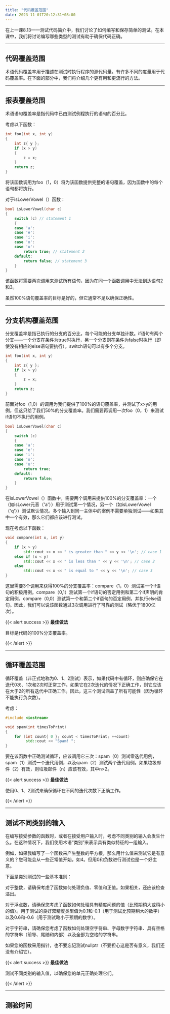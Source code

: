 ```yaml
---
title: "代码覆盖范围"
date: 2023-11-01T20:12:31+08:00
---
```


在上一课8.13——测试代码简介中，我们讨论了如何编写和保存简单的测试。在本课中，我们将讨论编写哪些类型的测试有助于确保代码正确。

***
## 代码覆盖范围

术语代码覆盖率用于描述在测试时执行程序的源代码量。有许多不同的度量用于代码覆盖率。在下面的部分中，我们将介绍几个更有用和更流行的方法。

***
## 报表覆盖范围

术语语句覆盖率是指代码中已由测试例程执行的语句的百分比。

考虑以下函数：

```C++
int foo(int x, int y)
{
    int z{ y };
    if (x > y)
    {
        z = x;
    }
    return z;
}
```

将该函数调用为foo（1，0）将为该函数提供完整的语句覆盖，因为函数中的每个语句都将执行。

对于isLowerVowel（）函数：

```C++
bool isLowerVowel(char c)
{
    switch (c) // statement 1
    {
    case 'a':
    case 'e':
    case 'i':
    case 'o':
    case 'u':
        return true; // statement 2
    default:
        return false; // statement 3
    }
}
```

该函数将需要两次调用来测试所有语句，因为在同一个函数调用中无法到达语句2和3。

虽然100%语句覆盖率的目标是好的，但它通常不足以确保正确性。

***
## 分支机构覆盖范围

分支覆盖率是指已执行的分支的百分比，每个可能的分支单独计数。if语句有两个分支——一个分支在条件为true时执行，另一个分支则在条件为false时执行（即使没有相应的else语句要执行）。switch语句可以有多个分支。

```C++
int foo(int x, int y)
{
    int z{ y };
    if (x > y)
    {
        z = x;
    }
    return z;
}
```

前面对foo（1,0）的调用为我们提供了100%的语句覆盖率，并测试了x>y的用例，但这只给了我们50%的分支覆盖率。我们需要再调用一次foo（0，1）来测试if语句不执行的用例。

```C++
bool isLowerVowel(char c)
{
    switch (c)
    {
    case 'a':
    case 'e':
    case 'i':
    case 'o':
    case 'u':
        return true;
    default:
        return false;
    }
}
```

在isLowerVowel（）函数中，需要两个调用来提供100%的分支覆盖率：一个（如isLower元音（'a'））用于测试第一个情况，另一个（如isLowerVowel（'q'））测试默认情况。多个输入到同一主体中的案例不需要单独测试——如果其中一个有效，那么它们都应该进行测试。

现在考虑以下函数：

```C++
void compare(int x, int y)
{
	if (x > y)
		std::cout << x << " is greater than " << y << '\n'; // case 1
	else if (x < y)
		std::cout << x << " is less than " << y << '\n'; // case 2
	else
		std::cout << x << " is equal to " << y << '\n'; // case 3
}
```

这里需要3个调用来获得100%的分支覆盖率：compare（1，0）测试第一个if语句的积极用例。compare（0,1）测试第一个if语句的否定用例和第二个if声明的肯定用例。compare（0,0）测试第一个和第二个if语句的否定用例，并执行else语句。因此，我们可以说该函数通过3次调用进行了可靠的测试（略优于1800亿次）。

{{< alert success >}}
**最佳做法**

目标是代码的100%分支覆盖率。

{{< /alert >}}

***
## 循环覆盖范围

循环覆盖（非正式地称为0、1、2测试）表示，如果代码中有循环，则应确保它在迭代0次、1次和2次时正常工作。如果它在2次迭代的情况下正确工作，则它应该在大于2的所有迭代中正确工作。因此，这三个测试涵盖了所有可能性（因为循环不能执行负次数）。

考虑：

```C++
#include <iostream>

void spam(int timesToPrint)
{
    for (int count{ 0 }; count < timesToPrint; ++count)
         std::cout << "Spam! ";
}
```

要在该函数中正确测试循环，应该调用它三次：spam（0）测试零迭代用例，spam（1）测试一个迭代用例，以及spam（2）测试两个迭代用例。如果垃圾邮件（2）有效，则垃圾邮件（n）应该有效，其中n>2。

{{< alert success >}}
**最佳做法**

使用0、1、2测试来确保循环在不同的迭代次数下正确工作。

{{< /alert >}}

***
## 测试不同类别的输入

在编写接受参数的函数时，或者在接受用户输入时，考虑不同类别的输入会发生什么。在这种情况下，我们使用术语“类别”来表示具有类似特征的一组输入。

例如，如果我编写了一个函数来产生整数的平方根，那么用什么值来测试它是有意义的？您可能会从一些正常值开始，如4。但用0和负数进行测试也是一个好主意。

下面是类别测试的一些基本准则：

对于整数，请确保考虑了函数如何处理负值、零值和正值。如果相关，还应该检查溢出。

对于浮点数，请确保您考虑了函数如何处理具有精度问题的值（比预期稍大或稍小的值）。用于测试的良好双精度类型值为0.1和-0.1（用于测试比预期稍大的数字）以及0.6和-0.6（用于测试略小于预期的数字）。

对于字符串，请确保您考虑了函数如何处理空字符串、字母数字字符串、具有空格的字符串（前导、尾随和内部）以及全部为空格的字符串。

如果您的函数采用指针，也不要忘记测试nullptr（不要担心这是否有意义，我们还没有介绍它）。

{{< alert success >}}
**最佳做法**

测试不同类别的输入值，以确保您的单元正确处理它们。

{{< /alert >}}

***
## 测验时间

